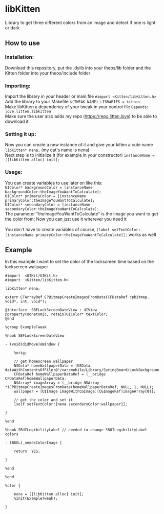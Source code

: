 # libKitten
Library to get three different colors from an image and detect if one is light or dark

## How to use

### Installation:
Download this repository, put the .dylib into your theos/lib folder and the Kitten folder into your theos/include folder

### Importing:
Import the library in your header or main file `#import <Kitten/libKitten.h>`<br>
Add the library to your Makefile `$(TWEAK_NAME)_LIBRARIES = kitten`<br>
Make libKitten a dependency of your tweak in your control file `Depends: love.litten.libkitten`<br>
Make sure the user also adds my repo (https://repo.litten.love) to be able to download it

### Setting it up:
Now you can create a new instance of it and give your kitten a cute name `libKitten* nena;` (my cat's name is nena) <br>
Next step is to initialize it (for example in your constructor) `instanceName = [[libKitten alloc] init];`

### Usage:
You can create variables to use later on like this:<br>
`UIColor* backgroundColor = [instanceName backgroundColor:theImageYouWantToCalculate];`<br>
`UIColor* primaryColor = [instanceName primaryColor:theImageYouWantToCalculate];`<br>
`UIColor* secondaryColor = [instanceName secondaryColor:theImageYouWantToCalculate];`<br>
The parameter "theImageYouWantToCalculate" is the image you want to get the color from; Now you can just use it wherever you need it
<br><br>
You don't have to create variables of course, `[label setTextColor:[instanceName primaryColor:theImageYouWantToCalculate]];` works as well

## Example
In this example i want to set the color of the lockscreen time based on the lockscreen wallpaper

```
#import  <UIKit/UIKit.h>
#import  <Kitten/libKitten.h>

libKitten* nena;

extern CFArrayRef CPBitmapCreateImagesFromData(CFDataRef cpbitmap, void*, int, void*);

@interface  SBFLockScreenDateView : UIView
@property(nonatomic, retain)UIColor* textColor;
@end

%group ExampleTweak

%hook SBFLockScreenDateView

- (void)didMoveToWindow {

 	%orig;

 	// get homescreen wallpaper
 	NSData* homeWallpaperData = [NSData dataWithContentsOfFile:@"/var/mobile/Library/SpringBoard/LockBackground.cpbitmap"];
	CFDataRef homeWallpaperDataRef = (__bridge CFDataRef)homeWallpaperData;
	NSArray* imageArray = (__bridge NSArray *)CPBitmapCreateImagesFromData(homeWallpaperDataRef, NULL, 1, NULL);
	wallpaper = [UIImage imageWithCGImage:(CGImageRef)imageArray[0]];

 	// get the color and set it
 	[self setTextColor:[nena secondaryColor:wallpaper]];

}

%end

%hook SBUILegibilityLabel // needed to change SBUILegibilityLabel colors

- (BOOL)_needsColorImage {

 	return  YES;  

}

%end

%end

%ctor {

 	nena = [[libKitten alloc] init];
 	%init(ExampleTweak);

}
```
